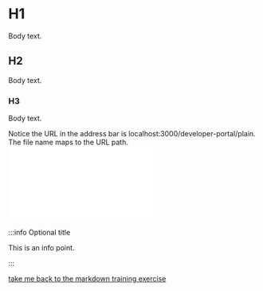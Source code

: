 # H1

Body text.

## H2

Body text.

### H3

Body text.

Notice the URL in the address bar is localhost:3000/developer-portal/plain.
The file name maps to the URL path.
<embed src="./snippets/_snippet_test.md" />



:::info Optional title

This is an info point.

:::

[take me back to the markdown training exercise](markdown.md)